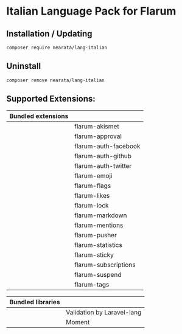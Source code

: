 # Italian Language Pack for Flarum

## Installation / Updating

```shell
composer require nearata/lang-italian
```

## Uninstall

```shell
composer remove nearata/lang-italian
```

## Supported Extensions:

| **Bundled extensions** | |
| --- | --- |
| | flarum-akismet |
| | flarum-approval |
| | flarum-auth-facebook |
| | flarum-auth-github |
| | flarum-auth-twitter |
| | flarum-emoji |
| | flarum-flags |
| | flarum-likes |
| | flarum-lock |
| | flarum-markdown |
| | flarum-mentions |
| | flarum-pusher |
| | flarum-statistics |
| | flarum-sticky |
| | flarum-subscriptions |
| | flarum-suspend |
| | flarum-tags |

| **Bundled libraries** | |
| --- | --- |
| | Validation by Laravel-lang |
| | Moment |
